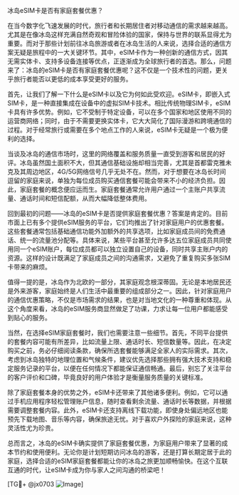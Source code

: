 冰岛eSIM卡是否有家庭套餐优惠？

在当今数字化飞速发展的时代，旅行者和长期居住者对移动通信的需求越来越高。尤其是在像冰岛这样充满自然奇观和冒险体验的国家，保持与世界的联系显得尤为重要。而对于那些计划前往冰岛旅游或者在冰岛生活的人来说，选择合适的通信方案无疑是旅程中的一大关键环节。其中，eSIM卡作为一种创新的通信方式，因其无需实体卡、支持多设备连接等优点，正逐渐成为全球旅行者的首选。那么，问题来了：冰岛的eSIM卡是否有家庭套餐优惠呢？这不仅是一个技术性的问题，更关乎旅行者能否以更低的成本享受更好的服务。

首先，让我们了解一下什么是eSIM卡以及它为何如此受欢迎。eSIM卡，即嵌入式SIM卡，是一种直接集成在设备中的虚拟SIM卡技术。相比传统物理SIM卡，eSIM卡具有许多优势。例如，它不受制于特定设备，可以在多个国家和地区使用不同的运营商网络；同时，由于不需要更换实体卡，它大大简化了国际漫游和跨境通信的过程。对于经常旅行或需要在多个地点工作的人来说，eSIM卡无疑是一个极为便利的选择。

当谈及冰岛的通信市场时，这里的网络覆盖和服务质量一直受到游客和居民的好评。冰岛虽然国土面积不大，但其通信基础设施却相当完善，尤其是首都雷克雅未克及其周边地区，4G/5G网络信号几乎无处不在。然而，对于想要在冰岛长时间逗留的家庭来说，单独为每位成员购买通信套餐可能会带来不小的经济负担。因此，家庭套餐的概念便应运而生。家庭套餐通常允许用户通过一个主账户共享流量、通话时间和短信配额，从而大幅降低整体费用。

回到最初的问题——冰岛的eSIM卡是否提供家庭套餐优惠？答案是肯定的。目前市面上已有多个提供eSIM服务的平台，它们均推出了针对家庭用户的优惠套餐。这些套餐通常包括基础通信功能外加额外的共享选项，比如家庭成员间的免费通话、统一的流量池分配等。具体来说，某些平台甚至允许多达五位家庭成员共同使用同一个eSIM账户，每位成员都可以独立设置自己的设备，同时共享主账户内的资源。这样的设计既满足了家庭成员之间的沟通需求，又避免了重复购买多张SIM卡带来的麻烦。

值得一提的是，冰岛作为北欧的一部分，其家庭观念根深蒂固。无论是本地居民还是外来游客，家庭始终是人们生活中最重要的组成部分之一。因此，针对家庭用户的通信优惠策略，不仅是市场需求的结果，也是对当地文化的一种尊重和体现。从这个角度来看，冰岛的eSIM服务商显然做足了功课，力求让每一位用户都能感受到贴心的服务。

当然，在选择eSIM家庭套餐时，我们也需要注意一些细节。首先，不同平台提供的套餐内容可能有所差异，比如流量上限、通话时长、短信数量等。因此，在决定购买之前，务必仔细阅读条款，确保所选套餐能够满足全家人的实际需求。其次，考虑到冰岛独特的地理位置和气候条件，建议优先选择那些拥有强大技术支持和稳定服务记录的平台，以便在任何情况下都能保证通信畅通。最后，别忘了关注平台的客户评价和口碑，毕竟良好的用户体验才是衡量服务质量的关键标准。

除了家庭套餐本身的优势之外，eSIM卡还带来了其他诸多便利。例如，它可以通过手机应用程序轻松管理账户信息，随时查看剩余流量、通话时长等数据，并根据需要调整套餐内容。此外，eSIM卡还支持离线下载功能，即使身处偏远地区也能预先下载地图、音乐等内容，确保旅途无忧。对于喜欢户外探险的家庭来说，这种灵活性尤为珍贵。

总而言之，冰岛的eSIM卡确实提供了家庭套餐优惠，为家庭用户带来了显著的成本节约和使用便利。无论你是计划短期访问冰岛的游客，还是打算长期定居于此的家庭，选择合适的eSIM家庭套餐都能让你的冰岛之旅更加顺畅愉快。在这个互联互通的时代，让eSIM卡成为你与家人之间沟通的桥梁吧！

[TG💪+ @jx0703 ![Image](https://github.com/user-attachments/assets/dbca1d08-cadb-493c-b0ec-ad6f7a83f270)]